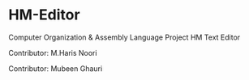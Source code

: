 # HM-Editor
Computer Organization & Assembly Language Project HM Text Editor

Contributor: M.Haris Noori

Contributor: Mubeen Ghauri

